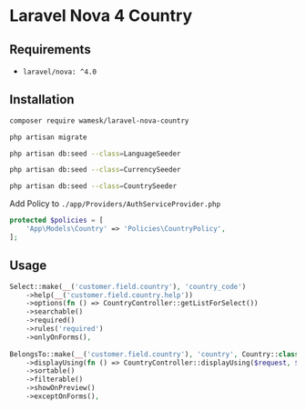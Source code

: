 # Laravel Nova 4 Country



## Requirements

- `laravel/nova: ^4.0`


## Installation

```bash
composer require wamesk/laravel-nova-country
```

```bash
php artisan migrate
```

```bash
php artisan db:seed --class=LanguageSeeder

php artisan db:seed --class=CurrencySeeder

php artisan db:seed --class=CountrySeeder
```

Add Policy to `./app/Providers/AuthServiceProvider.php`

```php
protected $policies = [
    'App\Models\Country' => 'Policies\CountryPolicy',
];
```

## Usage

```php
Select::make(__('customer.field.country'), 'country_code')
    ->help(__('customer.field.country.help'))
    ->options(fn () => CountryController::getListForSelect())
    ->searchable()
    ->required()
    ->rules('required')
    ->onlyOnForms(),
                        
BelongsTo::make(__('customer.field.country'), 'country', Country::class)
    ->displayUsing(fn () => CountryController::displayUsing($request, $this))
    ->sortable()
    ->filterable()
    ->showOnPreview()
    ->exceptOnForms(),
```
